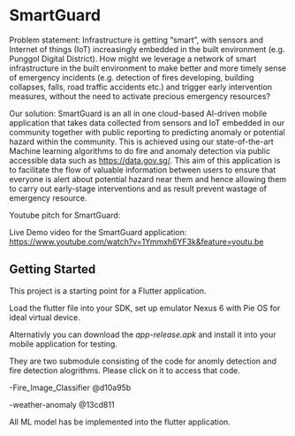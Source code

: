 # SmartGuard

Problem statement:
Infrastructure is getting “smart”, with sensors and Internet of things (IoT) increasingly embedded in the built environment (e.g. Punggol Digital District). How might we leverage a network of smart infrastructure in the built environment to make better and more timely sense of emergency incidents (e.g. detection of fires developing, building collapses, falls, road traffic accidents etc.) and trigger early intervention measures, without the need to activate precious emergency resources?

Our solution: SmartGuard is an all in one cloud-based AI-driven mobile application that takes data collected from sensors and IoT embedded in our community together with public reporting to predicting anomaly or potential hazard within the community. This is achieved using our state-of-the-art Machine learning algorithms to do fire and anomaly detection via public accessible data such as https://data.gov.sg/.
This aim of this application is to facilitate the flow of valuable information between users to ensure that everyone is alert about potential hazard near them and hence allowing them to carry out early-stage interventions and as result prevent wastage of emergency resource.

Youtube pitch for SmartGuard:

Live Demo video for the SmartGuard application: https://www.youtube.com/watch?v=1Ymmxh6YF3k&feature=youtu.be



## Getting Started

This project is a starting point for a Flutter application.

Load the flutter file into your SDK, set up emulator Nexus 6 with Pie OS for ideal virtual device. 

Alternativly you can download the *app-release.apk* and install it into your mobile application for testing.

They are two submodule consisting of the code for anomly detection and fire detection alogrithms. Please click on it to access that code.

-Fire_Image_Classifier @d10a95b

-weather-anomaly @13cd811

All ML model has be implemented into the flutter application. 


